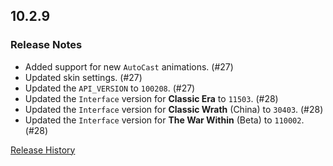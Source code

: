 ## 10.2.9

### Release Notes

- Added support for new `AutoCast` animations. (#27)
- Updated skin settings. (#27)
- Updated the `API_VERSION` to `100208`. (#27)
- Updated the `Interface` version for **Classic Era** to `11503`. (#28)
- Updated the `Interface` version for **Classic Wrath** (China) to `30403`. (#28)
- Updated the `Interface` version for **The War Within** (Beta) to `110002`. (#28)

[Release History](https://github.com/SFX-WoW/Masque_Dominos/wiki/History)
